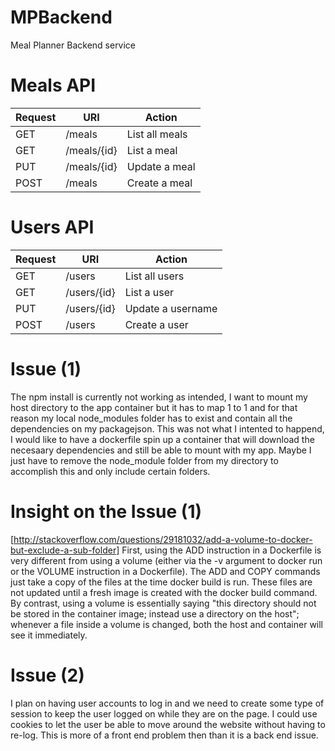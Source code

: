 # MPBackend
Meal Planner Backend service

# Meals API

Request  | URI          | Action
-------- | ------------ | ---------------
GET      |  /meals      | List all meals
GET      |  /meals/{id} | List a meal
PUT      |  /meals/{id} | Update a meal
POST     |  /meals      | Create a meal

# Users API

Request  | URI          | Action
-------- | ------------ | ---------------
GET      |  /users      | List all users
GET      |  /users/{id} | List a user
PUT      |  /users/{id} | Update a username
POST     |  /users      | Create a user

# Issue (1)
The npm install is currently not working as intended, I want to mount my host directory to the app container but it has to map 1 to 1 and for that reason my local node_modules folder has to exist and contain all the dependencies on my packagejson. This was not what I intented to happend, I would like to have a dockerfile spin up a container that will download the necesaary dependencies and still be able to mount with my app. Maybe I just have to remove the node_module folder from my directory to accomplish this and only include certain folders.

# Insight on the Issue (1)

[http://stackoverflow.com/questions/29181032/add-a-volume-to-docker-but-exclude-a-sub-folder] First, using the ADD instruction in a Dockerfile is very different from using a volume (either via the -v argument to docker run or the VOLUME instruction in a Dockerfile). The ADD and COPY commands just take a copy of the files at the time docker build is run. These files are not updated until a fresh image is created with the docker build command. By contrast, using a volume is essentially saying "this directory should not be stored in the container image; instead use a directory on the host"; whenever a file inside a volume is changed, both the host and container will see it immediately.

# Issue (2)
I plan on having user accounts to log in and we need to create some type of session to keep the user logged on while they are on the page. I could use cookies to let the user be able to move around the website without having to re-log. This is more of a front end problem then than it is a back end issue.
